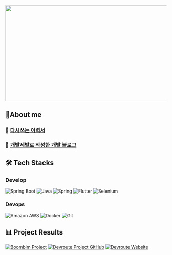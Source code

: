 

<a href="https://github.com/devxb/gitanimals">
<img
  src="https://render.gitanimals.org/farms/Munhangyeol"
  width="600"
  height="300"
/>
</a>

## 👋About me

### 📄 [다시쓰는 이력서](https://mousy-operation-6b9.notion.site/26d0582020944a6eafc30766428b3e6b)  

### 🐶 [개발세발로 작성한 개발 블로그](https://velog.io/@msw0909/posts)  
  


## 🛠️ Tech Stacks
### Develop
 ![Spring Boot](https://img.shields.io/badge/Spring%20Boot-6DB33F?style=for-the-badge&logo=Spring%20Boot&logoColor=white)
 ![Java](https://img.shields.io/badge/Java-007396?style=for-the-badge&logo=Java&logoColor=white)
 ![Spring](https://img.shields.io/badge/Spring-6DB33F?style=for-the-badge&logo=Spring&logoColor=white)
 ![Flutter](https://img.shields.io/badge/Flutter-02569B?style=for-the-badge&logo=Flutter&logoColor=white)
 ![Selenium](https://img.shields.io/badge/Selenium-43B02A?style=for-the-badge&logo=Selenium&logoColor=white)<br>
 ### Devops
 ![Amazon AWS](https://img.shields.io/badge/Amazon%20AWS-232F3E?style=for-the-badge&logo=Amazon%20AWS&logoColor=white)
 ![Docker](https://img.shields.io/badge/Docker-2496ED?style=for-the-badge&logo=Docker&logoColor=white)
 ![Git](https://img.shields.io/badge/Git-F05032?style=for-the-badge&logo=Git&logoColor=white)



 

  

 ## 📊 Project Results
[![Boombim Project](https://img.shields.io/badge/Boombim_Project-181717?style=for-the-badge&logo=github)](https://github.com/Munhangyeol/Boombim_makerstar)
[![Devroute Project GitHub](https://img.shields.io/badge/Devroute_Project_GitHub-181717?style=for-the-badge&logo=github&logoColor=white)](https://github.com/Munhangyeol/Dev-Route-BE)  [![Devroute Website](https://img.shields.io/badge/Devroute_Website-0078D4?style=for-the-badge&logo=google-chrome&logoColor=white)](https://devroute.site/mainpage)







